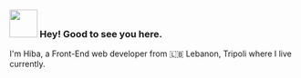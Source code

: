 
### <img src="https://i.pinimg.com/originals/d5/29/ed/d529edb7eb0e9faa294d8f621ff53918.gif" width="49"/> Hey! Good to see you here. 
I'm Hiba, a Front-End web developer from :lebanon: Lebanon, Tripoli where I live currently.
